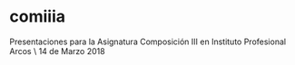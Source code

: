 # comiiia
Presentaciones para la Asignatura Composición III en Instituto Profesional Arcos \ 14 de Marzo 2018 
